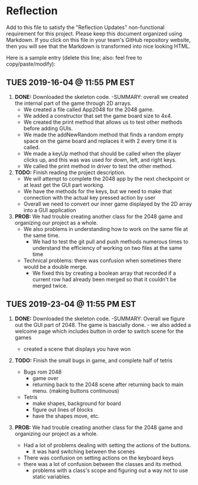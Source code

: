 # Reflection

Add to this file to satisfy the "Reflection Updates" non-functional requirement
for this project. Please keep this document organized using Markdown. If you
click on this file in your team's GitHub repository website, then you will see
that the Markdown is transformed into nice looking HTML.

Here is a sample entry (delete this line; also: feel free to copy/paste/modify):

## TUES 2019-16-04 @ 11:55 PM EST

1. **DONE:** Downloaded the skeleton code.
    -SUMMARY: overall we created the internal part of the game through 2D arrays.
    - We created a file called App2048 for the 2048 game.
    - We added a constructor that set the game board size to 4x4.
    - We created the print method that allows us to test other methods before adding GUIs.
    - We made the addNewRandom method that finds a random empty space on the game board and
      replaces it with 2 every time it is called.
    - We made a keyUp method that should be called when the player clicks up, and this was
      was used for down, left, and right keys.
    - We called the print method in driver to test the other method.
2. **TODO:** Finish reading the project description.
    - We will attempt to complete the 2048 app by the next checkpoint or at least get the GUI part working.
    - We have the methods for the keys, but we need to make that connection with the actual key pressed action by user
    - Overall we need to convert our inner game displayed by the 2D array into a GUI application
3. **PROB:** We had trouble creating another class for the 2048 game and organizing our project as a whole.
    -  We also problems in understanding how to work on the same file at the same time.
        - We had to test the git pull and push methods numerous times to understand the efficiency
          of working on two files at the same time
    - Technical problems: there was confusion when sometimes there would be a double merge.
        - We fixed this by creating a boolean array that recorded if a current row had already been merged
          so that it couldn't be merged twice. 


 ## TUES 2019-23-04 @ 11:55 PM EST

 1. **DONE:** Downloaded the skeleton code.
    -SUMMARY: Overall we figure out the GUI part of 2048. The game is bascially done.
        - we also added a welcome page which includes button in order to switch scene for the games
	- created a scene that displays you have won
2. **TODO:** Finish the small bugs in game, and complete half of tetris
   	- Bugs rom 2048
	  - game over
	  - returning back to the 2048 scene after returning back to main menu. (making buttons continuous)
	- Tetris
	  - make shapes, background for board
	  - figure out lines of blocks
	  - have the shapes move, etc.
	  
3. **PROB:** We had trouble creating another class for the 2048 game and organizing our project as a whole.
    -  Had a lot of problems dealing with setting the actions of the buttons.
       - it was hard switching between the scenes
    - There was confusion on setting actions on the keyboard keys
    - there was a lot of confusion between the classes and its method.
      - problems with a class's scope and figuring out a way not to use static variables. 